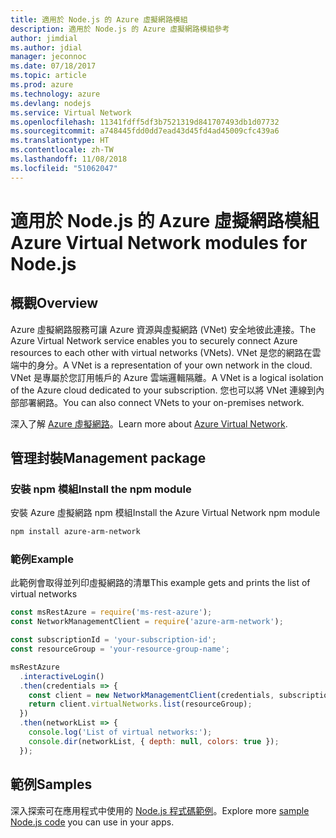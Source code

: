 ```yaml
---
title: 適用於 Node.js 的 Azure 虛擬網路模組
description: 適用於 Node.js 的 Azure 虛擬網路模組參考
author: jimdial
ms.author: jdial
manager: jeconnoc
ms.date: 07/18/2017
ms.topic: article
ms.prod: azure
ms.technology: azure
ms.devlang: nodejs
ms.service: Virtual Network
ms.openlocfilehash: 11341fdff5df3b7521319d841707493db1d07732
ms.sourcegitcommit: a748445fdd0dd7ead43d45fd4ad45009cfc439a6
ms.translationtype: HT
ms.contentlocale: zh-TW
ms.lasthandoff: 11/08/2018
ms.locfileid: "51062047"
---
```

# <a name="azure-virtual-network-modules-for-nodejs"></a><span data-ttu-id="6fc1e-103">適用於 Node.js 的 Azure 虛擬網路模組</span><span class="sxs-lookup"><span data-stu-id="6fc1e-103">Azure Virtual Network modules for Node.js</span></span>

## <a name="overview"></a><span data-ttu-id="6fc1e-104">概觀</span><span class="sxs-lookup"><span data-stu-id="6fc1e-104">Overview</span></span>

<span data-ttu-id="6fc1e-105">Azure 虛擬網路服務可讓 Azure 資源與虛擬網路 (VNet) 安全地彼此連接。</span><span class="sxs-lookup"><span data-stu-id="6fc1e-105">The Azure Virtual Network service enables you to securely connect Azure resources to each other with virtual networks (VNets).</span></span> <span data-ttu-id="6fc1e-106">VNet 是您的網路在雲端中的身分。</span><span class="sxs-lookup"><span data-stu-id="6fc1e-106">A VNet is a representation of your own network in the cloud.</span></span> <span data-ttu-id="6fc1e-107">VNet 是專屬於您訂用帳戶的 Azure 雲端邏輯隔離。</span><span class="sxs-lookup"><span data-stu-id="6fc1e-107">A VNet is a logical isolation of the Azure cloud dedicated to your subscription.</span></span> <span data-ttu-id="6fc1e-108">您也可以將 VNet 連線到內部部署網路。</span><span class="sxs-lookup"><span data-stu-id="6fc1e-108">You can also connect VNets to your on-premises network.</span></span>

<span data-ttu-id="6fc1e-109">深入了解 [Azure 虛擬網路](https://docs.microsoft.com/azure/virtual-network/virtual-networks-overview)。</span><span class="sxs-lookup"><span data-stu-id="6fc1e-109">Learn more about [Azure Virtual Network](https://docs.microsoft.com/azure/virtual-network/virtual-networks-overview).</span></span>

## <a name="management-package"></a><span data-ttu-id="6fc1e-110">管理封裝</span><span class="sxs-lookup"><span data-stu-id="6fc1e-110">Management package</span></span>

### <a name="install-the-npm-module"></a><span data-ttu-id="6fc1e-111">安裝 npm 模組</span><span class="sxs-lookup"><span data-stu-id="6fc1e-111">Install the npm module</span></span>

<span data-ttu-id="6fc1e-112">安裝 Azure 虛擬網路 npm 模組</span><span class="sxs-lookup"><span data-stu-id="6fc1e-112">Install the Azure Virtual Network npm module</span></span>

```bash
npm install azure-arm-network
```

### <a name="example"></a><span data-ttu-id="6fc1e-113">範例</span><span class="sxs-lookup"><span data-stu-id="6fc1e-113">Example</span></span>

<span data-ttu-id="6fc1e-114">此範例會取得並列印虛擬網路的清單</span><span class="sxs-lookup"><span data-stu-id="6fc1e-114">This example gets and prints the list of virtual networks</span></span>

```javascript
const msRestAzure = require('ms-rest-azure');
const NetworkManagementClient = require('azure-arm-network');

const subscriptionId = 'your-subscription-id';
const resourceGroup = 'your-resource-group-name';

msRestAzure
  .interactiveLogin()
  .then(credentials => {
    const client = new NetworkManagementClient(credentials, subscriptionId);
    return client.virtualNetworks.list(resourceGroup);
  })
  .then(networkList => {
    console.log('List of virtual networks:');
    console.dir(networkList, { depth: null, colors: true });
  });
```

## <a name="samples"></a><span data-ttu-id="6fc1e-115">範例</span><span class="sxs-lookup"><span data-stu-id="6fc1e-115">Samples</span></span>

<span data-ttu-id="6fc1e-116">深入探索可在應用程式中使用的 [Node.js 程式碼範例](https://azure.microsoft.com/resources/samples/?platform=nodejs)。</span><span class="sxs-lookup"><span data-stu-id="6fc1e-116">Explore more [sample Node.js code](https://azure.microsoft.com/resources/samples/?platform=nodejs) you can use in your apps.</span></span>
